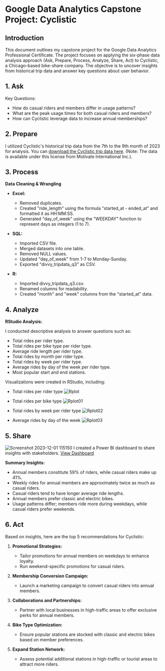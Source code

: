 # Google Data Analytics Capstone Project: Cyclistic

## Introduction

This document outlines my capstone project for the Google Data Analytics Professional Certificate. The project focuses on applying the six-phase data analysis approach (Ask, Prepare, Process, Analyze, Share, Act) to Cyclistic, a Chicago-based bike-share company. The objective is to uncover insights from historical trip data and answer key questions about user behavior.

## 1. Ask

Key Questions:

- How do casual riders and members differ in usage patterns?
- What are the peak usage times for both casual riders and members?
- How can Cyclistic leverage data to increase annual memberships?

## 2. Prepare

I utilized Cyclistic's historical trip data from the 7th to the 9th month of 2023 for analysis. You can [download the Cyclistic trip data here](https://divvy-tripdata.s3.amazonaws.com/index.html). (Note: The data is available under this license from Motivate International Inc.).

## 3. Process

**Data Cleaning & Wrangling**

- **Excel:**
  - Removed duplicates.
  - Created "ride_length" using the formula "started_at - ended_at" and formatted it as HH:MM:SS.
  - Generated "day_of_week" using the "WEEKDAY" function to represent days as integers (1 to 7).

- **SQL:**
  - Imported CSV file.
  - Merged datasets into one table.
  - Removed NULL values.
  - Updated "day_of_week" from 1-7 to Monday-Sunday.
  - Exported "divvy_tripdata_q3" as CSV.

- **R:**
  - Imported divvy_tripdata_q3.csv.
  - Renamed columns for readability.
  - Created "month" and "week" columns from the "started_at" data.

## 4. Analyze

**RStudio Analysis:**

I conducted descriptive analysis to answer questions such as:
- Total rides per rider type.
- Total rides per bike type per rider type.
- Average ride length per rider type.
- Total rides by month per rider type.
- Total rides by week per rider type.
- Average rides by day of the week per rider type.
- Most popular start and end stations.

Visualizations were created in RStudio, including:
- Total rides per rider type
![Rplot](https://github.com/pantakanch/Google-Data-Analytics-Capstone-Project-Cyclistic/assets/113978334/78c418ad-8336-4c2e-9936-347cd49afc44)

- Total rides per bike type
![Rplot01](https://github.com/pantakanch/Google-Data-Analytics-Capstone-Project-Cyclistic/assets/113978334/611e10ba-33fc-4ae0-ae0b-750ee2dac58b)

- Total rides by week per rider type
![Rplot02](https://github.com/pantakanch/Google-Data-Analytics-Capstone-Project-Cyclistic/assets/113978334/bd298115-6733-4dcc-9942-22bb2559b0bb)

- Average rides by day of the week
![Rplot03](https://github.com/pantakanch/Google-Data-Analytics-Capstone-Project-Cyclistic/assets/113978334/b3fbdda7-9a12-4f42-96e5-c91ce73b1afd)

## 5. Share
![Screenshot 2023-12-01 115150](https://github.com/pantakanch/Google-Data-Analytics-Capstone-Project-Cyclistic/assets/113978334/a985ecf5-3a01-4a7a-ba20-0eaa0d1ad4c6)
I created a Power BI dashboard to share insights with stakeholders. [View Dashboard](https://drive.google.com/file/d/1Q0pt9yEZXX0a08wdhfr3Ah5qgOUoIMmh/view?usp=sharing)

**Summary Insights:**
- Annual members constitute 59% of riders, while casual riders make up 41%.
- Weekly rides for annual members are approximately twice as much as casual riders.
- Casual riders tend to have longer average ride lengths.
- Annual members prefer classic and electric bikes.
- Usage patterns differ; members ride more during weekdays, while casual riders prefer weekends.

## 6. Act

Based on insights, here are the top 5 recommendations for Cyclistic:

1. **Promotional Strategies:**
   - Tailor promotions for annual members on weekdays to enhance loyalty.
   - Run weekend-specific promotions for casual riders.

2. **Membership Conversion Campaign:**
   - Launch a marketing campaign to convert casual riders into annual members.

3. **Collaborations and Partnerships:**
   - Partner with local businesses in high-traffic areas to offer exclusive perks for annual members.

4. **Bike Type Optimization:**
   - Ensure popular stations are stocked with classic and electric bikes based on member preferences.

5. **Expand Station Network:**
   - Assess potential additional stations in high-traffic or tourist areas to attract more riders.
